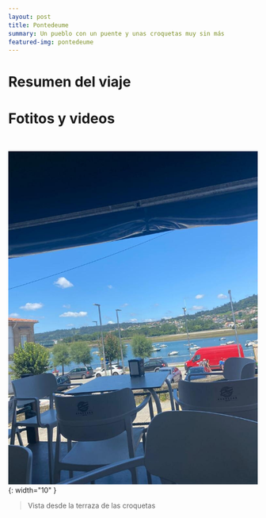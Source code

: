 ```yaml
---
layout: post
title: Pontedeume
summary: Un pueblo con un puente y unas croquetas muy sin más
featured-img: pontedeume
---
```


# Resumen del viaje


# Fotitos y videos

&nbsp;

![alt text](/assets/img/posts/Pontedeume/Pontedeume1.jpg){: width="10" }

> Vista desde la terraza de las croquetas

